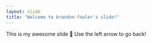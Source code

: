 ```yaml
---
layout: slide
title: "Welcome to brandon-fowler's slide!"
---
```


This is my awesome slide :tada:
Use the left arrow to go back!
